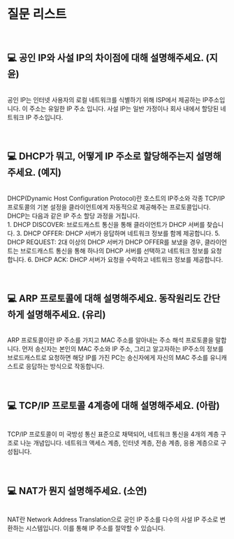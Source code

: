 # 질문 리스트

<br>

## 💻 공인 IP와 사설 IP의 차이점에 대해 설명해주세요. (지윤)

<br>
공인 IP는 인터넷 사용자의 로컬 네트워크를 식별하기 위해 ISP에서 제공하는 IP주소입니다. 이 주소는 유일한 IP 주소 입니다. 사설 IP는 일반 가정이나 회사 내에서 할당된 네트워크 IP 주소입니다.
<br><br><br>

## 💻 DHCP가 뭐고, 어떻게 IP 주소로 할당해주는지 설명해주세요. (예지)

<br>
DHCP(Dynamic Host Configuration Protocol)란 호스트의 IP주소와 각종 TCP/IP 프로토콜의 기본 설정을 클라이언트에게 자동적으로 제공해주는 프로토콜입니다. 
DHCP는 다음과 같은 IP 주소 할당 과정을 거칩니다.
<br>
1. DHCP DISCOVER: 브로드캐스트 통신을 통해 클라이언트가 DHCP 서버를 찾습니다.
3. DHCP OFFER: DHCP 서버가 응답하며 네트워크 정보를 함께 제공합니다.
5. DHCP REQUEST: 2대 이상의 DHCP 서버가 DHCP OFFER를 보냈을 경우, 클라이언트는 브로드캐스트 통신을 통해 하나의 DHCP 서버를 선택하고 네트워크 정보를 요청합니다.
6. DHCP ACK: DHCP 서버가 요청을 수락하고 네트워크 정보를 제공합니다.
<br><br><br>

## 💻 ARP 프로토콜에 대해 설명해주세요. 동작원리도 간단하게 설명해주세요. (유리)

<br>
ARP 프로토콜이란 IP 주소를 가지고 MAC 주소를 알아내는 주소 해석 프로토콜을 말합니다.  먼저 송신자는 본인의 MAC 주소와 IP 주소, 그리고 알고자하는 IP주소의 정보를 브로드캐스트로 요청하면 해당 IP를 가진 PC는 송신자에게 자신의 MAC 주소를 유니캐스트로 응답하는 방식으로 작동합니다.
<br><br><br>

## 💻 TCP/IP 프로토콜 4계층에 대해 설명해주세요. (아람)

<br>
TCP/IP 프로토콜이 미 국방성 통신 표준으로 채택되어, 네트워크 통신을 4개의 계층 구조로 나눈 개념입니다.
네트워크 액세스 계층, 인터넷 계층, 전송 계층, 응용 계층으로 구성됩니다.
<br><br><br>

## 💻 NAT가 뭔지 설명해주세요. (소연)

<br>
NAT란 Network Address Translation으로 공인 IP 주소를 다수의 사설 IP 주소로 변환하는 시스템입니다. 이를 통해 IP 주소를 절약할 수 있습니다.
<br><br><br>
